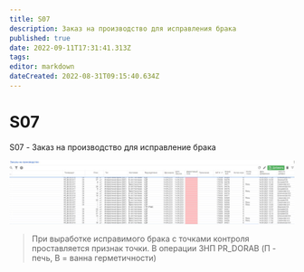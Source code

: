 ```yaml
---
title: S07
description: Заказ на производство для исправления брака
published: true
date: 2022-09-11T17:31:41.313Z
tags: 
editor: markdown
dateCreated: 2022-08-31T09:15:40.634Z
---
```


# S07

S07 - Заказ на производство для исправление брака

![](<../../../assets/image (572).png>)

>При выработке исправимого брака с точками контроля проставляется признак точки. В операции ЗНП PR\_DORAB (П - печь, В = ванна герметичности)

